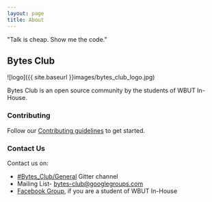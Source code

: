 ```yaml
---
layout: page
title: About
---
```


<p class="message">
"Talk is cheap. Show me the code."
</p>

## Bytes Club

![logo]({{ site.baseurl }}images/bytes_club_logo.jpg)
<!--![logo](/images/bytes_club_logo.jpg)-->

Bytes Club is an open source community by the students of WBUT In-House.

### Contributing

Follow our [Contributing guidelines](/contributing) to get started.

### Contact Us

Contact us on: 

* [#Bytes_Club/General](https://gitter.im/Bytes_Club/General) Gitter channel
* Mailing List- [bytes-club@googlegroups.com](mailto:bytes-club@googlegroups.com)
* [Facebook Group](https://www.facebook.com/groups/718359538212066/), if you are a student of WBUT In-House
